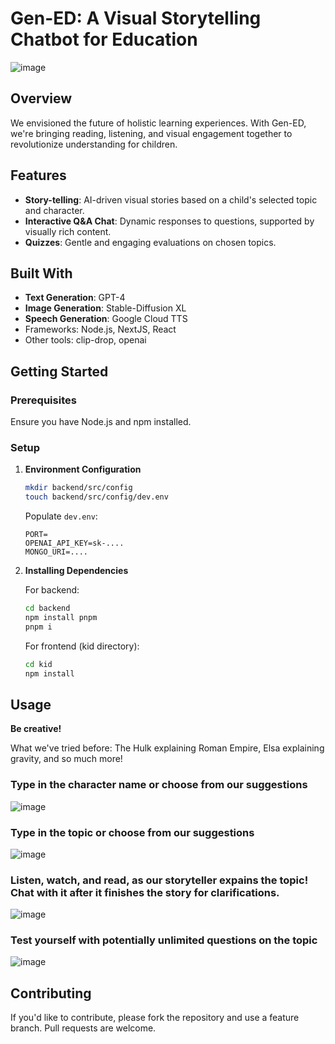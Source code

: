 # Gen-ED: A Visual Storytelling Chatbot for Education
![image](https://github.com/CAdarsh/gen-ed/assets/46021351/d1aa1377-6303-4ec9-b4c6-ec1c3f9d26ca)

## Overview

We envisioned the future of holistic learning experiences. With Gen-ED, we're bringing reading, listening, and visual engagement together to revolutionize understanding for children.

## Features

- **Story-telling**: AI-driven visual stories based on a child's selected topic and character.
- **Interactive Q&A Chat**: Dynamic responses to questions, supported by visually rich content.
- **Quizzes**: Gentle and engaging evaluations on chosen topics.

## Built With

- **Text Generation**: GPT-4
- **Image Generation**: Stable-Diffusion XL
- **Speech Generation**: Google Cloud TTS
- Frameworks: Node.js, NextJS, React
- Other tools: clip-drop, openai

## Getting Started

### Prerequisites

Ensure you have Node.js and npm installed.

### Setup

1. **Environment Configuration**
    ```bash
    mkdir backend/src/config
    touch backend/src/config/dev.env
    ```
    Populate `dev.env`:
    ```env
    PORT=
    OPENAI_API_KEY=sk-....
    MONGO_URI=....
    ```

2. **Installing Dependencies**

    For backend:
    ```bash
    cd backend
    npm install pnpm
    pnpm i
    ```

    For frontend (kid directory):
    ```bash
    cd kid
    npm install
    ```

## Usage

**Be creative!** 

What we've tried before: The Hulk explaining Roman Empire, Elsa explaining gravity, and so much more!

### Type in the character name or choose from our suggestions

![image](https://github.com/CAdarsh/gen-ed/assets/46021351/1cb6128b-14f9-498c-953b-d1eba4da2b0b)

### Type in the topic or choose from our suggestions

![image](https://github.com/CAdarsh/gen-ed/assets/46021351/9a212d3d-d8b3-4aae-9839-cf2c60ba32e8)

### Listen, watch, and read, as our storyteller expains the topic! Chat with it after it finishes the story for clarifications.

![image](https://github.com/CAdarsh/gen-ed/assets/46021351/939f22fd-beda-4bd5-8550-60cb2e4aefba)

### Test yourself with potentially unlimited questions on the topic

![image](https://github.com/CAdarsh/gen-ed/assets/46021351/fb07a1cb-ce4e-4448-9285-4e00e3083a76)


## Contributing

If you'd like to contribute, please fork the repository and use a feature branch. Pull requests are welcome.
